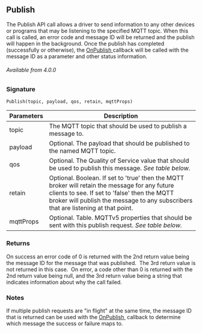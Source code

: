## Publish

The Publish API call allows a driver to send information to any other devices or programs that may be listening to the specified MQTT topic. When this call is called, an error code and message ID will be returned and the publish will happen in the background. Once the publish has completed (successfully or otherwise), the [OnPublish ][1]callback will be called with the message ID as a parameter and other status information.


###### Available from 4.0.0


### Signature

`Publish(topic, payload, qos, retain, mqttProps)`


| Parameters | Description                                                                                                                                                                                                                          |
| ---------- | ------------------------------------------------------------------------------------------------------------------------------------------------------------------------------------------------------------------------------------ |
| topic      | The MQTT topic that should be used to publish a message to.                                                                                                                                                                          |
| payload    | Optional. The payload that should be published to the named MQTT topic.                                                                                                                                                              |
| qos        | Optional. The Quality of Service value that should be used to publish this message. _See table below._                                                                                                                               |
| retain     | Optional. Boolean. If set to 'true' then the MQTT broker will retain the message for any future clients to see. If set to 'false' then the MQTT broker will publish the message to any subscribers that are listening at that point. |
| mqttProps  | Optional. Table. MQTTv5 properties that should be sent with this publish request.  _See table below._                                                                                                                                |


### Returns

On success an error code of 0 is returned with the 2nd return value being the message ID for the message that was published.  The 3rd return value is not returned in this case.  On error, a code other than 0 is returned with the 2nd return value being null, and the 3rd return value being a string that indicates information about why the call failed.

### Notes

If multiple publish requests are "in flight" at the same time, the message ID that is returned can be used with the [OnPublish ][2] callback to determine which message the success or failure maps to.

[1]:	https://snap-one.github.io/docs-driverworks-api-4.0.0-beta/#mqtt-lua-apis-onpublishhandler
[2]:	https://snap-one.github.io/docs-driverworks-api-4.0.0-beta/#mqtt-lua-apis-onpublishhandler